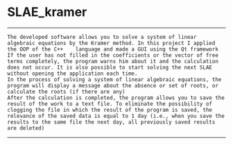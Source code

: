 # SLAE_kramer
-------------------------------------------------
	The developed software allows you to solve a system of linear algebraic equations by the Kramer method. In this project I applied the OOP of the C++ 	language and made a GUI using the Qt framework
	If the user has not filled in the coefficients or the vector of free terms completely, the program warns him about it and the calculation does not occur. It is also possible to start solving the next SLAE without opening the application each time.
	In the process of solving a system of linear algebraic equations, the program will display a message about the absence or set of roots, or calculate the roots (if there are any)
	After the calculation is completed, the program allows you to save the result of the work to a text file. To eliminate the possibility of clogging the file in which the result of the program is saved, the relevance of the saved data is equal to 1 day (i.e., when you save the results to the same file the next day, all previously saved results are deleted)
-------------------------------------------------

